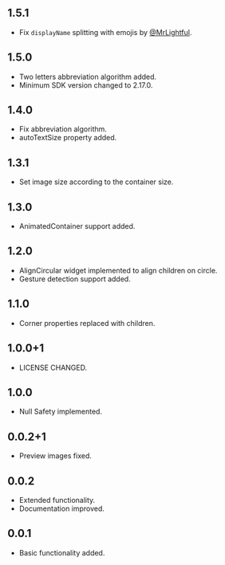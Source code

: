 ## 1.5.1

* Fix `displayName` splitting with emojis by [@MrLightful](https://github.com/MrLightful).

## 1.5.0

* Two letters abbreviation algorithm added.
* Minimum SDK version changed to 2.17.0.

## 1.4.0

* Fix abbreviation algorithm.
* autoTextSize property added.

## 1.3.1

* Set image size according to the container size.

## 1.3.0

* AnimatedContainer support added.

## 1.2.0

* AlignCircular widget implemented to align children on circle.
* Gesture detection support added.
 
## 1.1.0

* Corner properties replaced with children.

## 1.0.0+1

* LICENSE CHANGED.

## 1.0.0

* Null Safety implemented.

## 0.0.2+1

* Preview images fixed.

## 0.0.2

* Extended functionality.
* Documentation improved.

## 0.0.1

* Basic functionality added.
